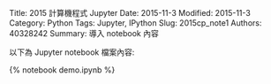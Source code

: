 Title: 2015 計算機程式 Jupyter
Date: 2015-11-3
Modified: 2015-11-3
Category: Python
Tags: Jupyter, IPython
Slug: 2015cp_note1
Authors: 40328242
Summary: 導入 notebook 內容

以下為 Jupyter notebook 檔案內容:

{% notebook demo.ipynb %}